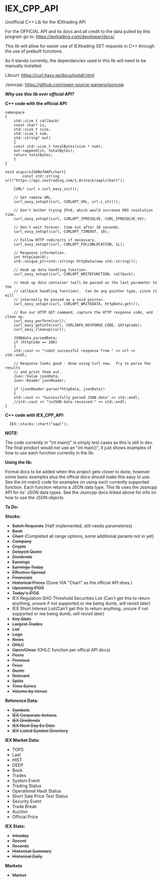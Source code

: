 # IEX_CPP_API
Unofficial C++ Lib for the IEXtrading API 

For the OFFICIAL API and its docs and  all credit to the data pulled by this program go to: https://iextrading.com/developer/docs/

This lib will allow for easier use of IEXtrading GET requests in C++ through the use of prebuilt functions. 

As it stands currently, the dependancies used in this lib will need to be manually installed:

Libcurl: https://curl.haxx.se/docs/install.html

Jsoncpp: https://github.com/open-source-parsers/jsoncpp

**_Why use this lib over official API?_**

   **C++ code with the official API:**
    
    namespace
    {
        std::size_t callback(
        const char* in,
        std::size_t size,
        std::size_t num,
        std::string* out)
        {
        const std::size_t totalBytes(size * num);
        out->append(in, totalBytes);
        return totalBytes;
        }
    }

    void acquireJSONofAAPLchart{
            const std::string url("https://api.iextrading.com/1.0/stock/aapl/chart");
        
        CURL* curl = curl_easy_init();
        
        // Set remote URL.
        curl_easy_setopt(curl, CURLOPT_URL, url.c_str());
        
        // Don't bother trying IPv6, which would increase DNS resolution time.
        curl_easy_setopt(curl, CURLOPT_IPRESOLVE, CURL_IPRESOLVE_V4);
        
        // Don't wait forever, time out after 10 seconds.
        curl_easy_setopt(curl, CURLOPT_TIMEOUT, 10);
        
        // Follow HTTP redirects if necessary.
        curl_easy_setopt(curl, CURLOPT_FOLLOWLOCATION, 1L);
        
        // Response information.
        int httpCode(0);
        std::unique_ptr<std::string> httpData(new std::string());
        
        // Hook up data handling function.
        curl_easy_setopt(curl, CURLOPT_WRITEFUNCTION, callback);
        
        // Hook up data container (will be passed as the last parameter to the
        // callback handling function).  Can be any pointer type, since it will
        // internally be passed as a void pointer.
        curl_easy_setopt(curl, CURLOPT_WRITEDATA, httpData.get());
        
        // Run our HTTP GET command, capture the HTTP response code, and clean up.
        curl_easy_perform(curl);
        curl_easy_getinfo(curl, CURLINFO_RESPONSE_CODE, &httpCode);
        curl_easy_cleanup(curl);
        
        JSONdata parsedData;
        if (httpCode == 200)
        {
        std::cout << "\nGot successful response from " << url << std::endl;
        
        // Response looks good - done using Curl now.  Try to parse the results
        // and print them out.
        Json::Value jsonData;
        Json::Reader jsonReader;
        
        if (jsonReader.parse(*httpData, jsonData))
        {
        std::cout << "Successfully parsed JSON data" << std::endl;
        //std::cout << "\nJSON data received:" << std::endl;
    }
   
   **C++ code with IEX_CPP_API:**
   
      IEX::stocks::chart("aapl");


**NOTE:**

The code currently in "int main()" is simply test cases as this is still in dev. The final product would not use an "int main()", it just shows examples of how to use each function currently in the lib. 

**Using the lib:**

Formal docs to be added when this project gets closer to done, however some basic examples plus the offical docs should make this easy to use. See the int main() code for examples on using each currently supported function. Each function returns a JSON data type. This lib uses the Jsoncpp API for its' JSON data types. See the Jsoncpp docs linked above for info on how to use the JSON objects. 



**_To Do:_**

**Stocks:**
 - ~~Batch Requests~~ (Half implemented, still needs parameteres)
 - ~~Book~~
 - ~~Chart~~ (Completed all range options, some additional params not in yet)
 - ~~Company~~
 - ~~Crypto~~
 - ~~Delayed Quote~~
 - ~~Dividends~~
 - ~~Earnings~~
 - ~~Earnings Today~~
 - ~~Effective Spread~~
 - ~~Financials~~
 - ~~Historical Prices~~ (Done VIA "Chart" as the official API does.)
 - ~~Upcoming IPOS~~
 - ~~Today's IPOS~~
 - IEX Regulation SHO Threshold Securities List (Can't get this to return anything, unsure if not supported or me being dumb, will revisit later)
 - IEX Short Interest List(Can't get this to return anything, unsure if not supported or me being dumb, will revisit later)
 - ~~Key Stats~~
 - ~~Largest Trades~~
 - ~~List~~
 - ~~Logo~~
 - ~~News~~
 - ~~OHLC~~
 - ~~Open/Close~~ (OHLC function per offical API docs)
 - ~~Peers~~
 - ~~Previous~~
 - ~~Price~~
 - ~~Quote~~
 - ~~Relevant~~
 - ~~Splits~~
 - ~~Time Series~~
 - ~~Volume by Venue~~

**Reference Data:**
 - ~~Symbols~~
 - ~~IEX Corporate Actions~~
 - ~~IEX Dividends~~
 - ~~IEX Next Day Ex Date~~
 - ~~IEX Listed Symbol Directory~~

**IEX Market Data:**
 - TOPS
 - Last
 - HIST
 - DEEP
 - Book
 - Trades
 - System Event
 - Trading Status
 - Operational Hault Status
 - Short Sale Price Test Status
 - Security Event
 - Trade Break
 - Auction 
 - Official Price
  
**IEX Stats:**
 - ~~Intraday~~
 - ~~Recent~~
 - ~~Records~~
 - ~~Historical Summary~~
 - ~~Historical Daily~~
  
**Markets**
 - ~~Market~~
